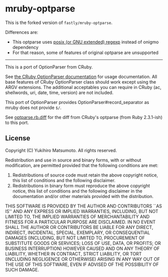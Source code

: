 # mruby-optparse

This is the forked version of `fastly/mruby-optparse`.

Differences are:

* This optparse uses [posix (or GNU extended) regexp](https://github.com/udzura/mruby-posix-regexp) instead of onigmo dependency
* For that reason, some of features of original optparse are unsupported

---

This is a port of OptionParser from CRuby.

See [the CRuby OptionParser
documentation](http://docs.ruby-lang.org/en/2.3.0/OptionParser.html) for usage
documentation.  All base features of CRuby OptionParser class should work
except using the ARGV extensions.  The additional acceptables you can require
in CRuby (ac, shellwords, uri, date, time, version) are not included.

This port of OptionParser provides OptionParser#record_separator as mruby does
not provide `$/`.

See [optparse.rb.diff](optparse.rb.diff) for the diff from CRuby's optparse
(from Ruby 2.3.1-ish) to this port.

## License

Copyright (C) Yukihiro Matsumoto. All rights reserved.

Redistribution and use in source and binary forms, with or without
modification, are permitted provided that the following conditions
are met:
1. Redistributions of source code must retain the above copyright
notice, this list of conditions and the following disclaimer.
2. Redistributions in binary form must reproduce the above copyright
notice, this list of conditions and the following disclaimer in the
documentation and/or other materials provided with the distribution.

THIS SOFTWARE IS PROVIDED BY THE AUTHOR AND CONTRIBUTORS ``AS IS'' AND
ANY EXPRESS OR IMPLIED WARRANTIES, INCLUDING, BUT NOT LIMITED TO, THE
IMPLIED WARRANTIES OF MERCHANTABILITY AND FITNESS FOR A PARTICULAR PURPOSE
ARE DISCLAIMED.  IN NO EVENT SHALL THE AUTHOR OR CONTRIBUTORS BE LIABLE
FOR ANY DIRECT, INDIRECT, INCIDENTAL, SPECIAL, EXEMPLARY, OR CONSEQUENTIAL
DAMAGES (INCLUDING, BUT NOT LIMITED TO, PROCUREMENT OF SUBSTITUTE GOODS
OR SERVICES; LOSS OF USE, DATA, OR PROFITS; OR BUSINESS INTERRUPTION)
HOWEVER CAUSED AND ON ANY THEORY OF LIABILITY, WHETHER IN CONTRACT, STRICT
LIABILITY, OR TORT (INCLUDING NEGLIGENCE OR OTHERWISE) ARISING IN ANY WAY
OUT OF THE USE OF THIS SOFTWARE, EVEN IF ADVISED OF THE POSSIBILITY OF
SUCH DAMAGE.
